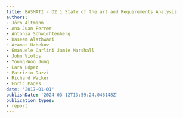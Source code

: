 ```yaml
---
title: BASMATI - D2.1 State of the art and Requirements Analysis
authors:
- Jörn Altmann
- Ana Juan Ferrer
- Antonia Schwichtenberg
- Baseem Alathwari
- Azamat Uzbekov
- Emanuele Carlini Jamie Marshall
- John Violos
- Young-Woo Jung
- Lara López
- Patrizio Dazzi
- Richard Wacker
- Enric Pages
date: '2017-01-01'
publishDate: '2024-03-12T13:59:24.046148Z'
publication_types:
- report
---
```


